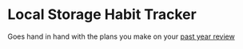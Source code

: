 # Local Storage Habit Tracker
Goes hand in hand with the plans you make on your [past year review](pastyear.review)